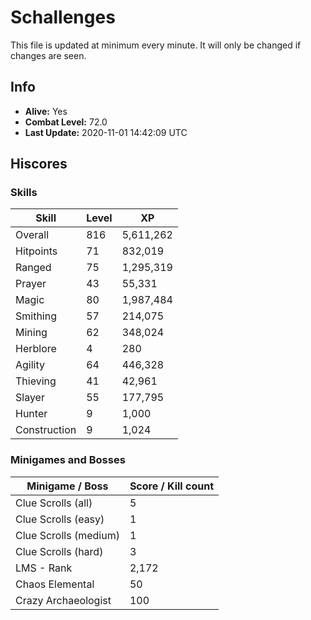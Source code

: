 # Schallenges

This file is updated at minimum every minute. It will only be changed if changes are seen.

## Info

 - **Alive:** Yes
 - **Combat Level:** 72.0
 - **Last Update:** 2020-11-01 14:42:09 UTC

## Hiscores

### Skills

| Skill | Level | XP |
|--|--|--|
| Overall | 816 | 5,611,262 |
| Hitpoints | 71 | 832,019 |
| Ranged | 75 | 1,295,319 |
| Prayer | 43 | 55,331 |
| Magic | 80 | 1,987,484 |
| Smithing | 57 | 214,075 |
| Mining | 62 | 348,024 |
| Herblore | 4 | 280 |
| Agility | 64 | 446,328 |
| Thieving | 41 | 42,961 |
| Slayer | 55 | 177,795 |
| Hunter | 9 | 1,000 |
| Construction | 9 | 1,024 |

### Minigames and Bosses

| Minigame / Boss | Score / Kill count |
|--|--|
| Clue Scrolls (all) | 5 |
| Clue Scrolls (easy) | 1 |
| Clue Scrolls (medium) | 1 |
| Clue Scrolls (hard) | 3 |
| LMS - Rank | 2,172 |
| Chaos Elemental | 50 |
| Crazy Archaeologist | 100 |
